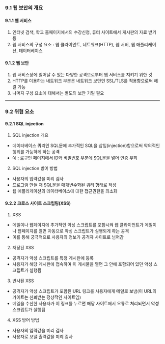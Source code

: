 ### 9.1 웹 보안의 개요

#### 9.1.1 웹 서비스

1. 인터넷 검색, 학교 홈페이지에서의 수강신청, 튜터 사이트에서 게시판의 자료 받기 등
2. 웹 서비스의 구성 요소 : 웹 클라이언트, 네트워크(HTTP), 웹 서버, 웹 애플리케이션, 데이터베이스

#### 9.1.2 웹 보안

1. 웹 서비스상에 일어날 수 있는 다양한 공격으로부터 웹 서비스를 지키기 위한 것
2. HTTP를 이용하는 네트워크 부분은 네트워크 보안인 SSL/TLS를 적용함으로써 해결 가능
3. 나머지 구성 요소에 대해서는 별도의 보안 기밀 필요

---

### 9.2 위협 요소

#### 9.2.1 SQL injection

1. SQL injection 개요

- 데이터베이스 쿼리인 SQL문에 추가적인 SQL을 삽입(injection)함으로써 악의적인 행위를 가능하게 하는 공격
- 예 : 로구인 페이지에서 ID와 비밀번호 부분에 SQL문을 넣어 인증 우회

2. SQL injection 방어 방법

- 사용자의 입력값을 미리 검사
- 프로그램 만들 때 SQL문을 매개변수화된 쿼리 형태로 작성
- 웹 애플리케이션의 데이터베이스에 대한 접근권한을 최소화

#### 9.2.2 크로스 사이트 스크립팅(XSS)

1. XSS

- 메일이나 웹페이지에 추가적인 악성 스크립트를 포함시켜 웹 클라이언트가 메일이나 웹페이지를 열면 자동으로 악성 스크립트가 실행되게 하는 공격
- 이를 통해 궁극적으로 사용자의 정보가 공격자 사이트로 넘어감

2. 저장된 XSS

- 공격자가 악성 스크립트를 특정 게시판에 등록
- 사용자가 해당 게시판에 접속하여 이 게시물을 열면 그 안에 포함되어 있던 악성 스크립트가 실행됨

3. 반사된 XSS

- 공격자가 악성 스크립트가 포함된 URL 링크를 사용자에게 메일로 보냄(이 URL의 가이트는 신뢰받는 정상적인 사이트임)
- 메일을 수신한 사용자가 이 링크를 누르면 해당 사이트에서 오류로 처리되면서 악성 스크립트가 실행됨

4. XSS 방어 방법

- 사용자의 입력값을 미리 검사
- 사용자로 보낼 출력값을 미리 검사
